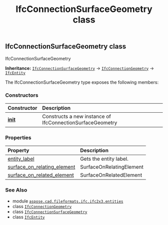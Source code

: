 ﻿---
title: IfcConnectionSurfaceGeometry class
second_title: Aspose.CAD for Python via .NET API References
description: 
type: docs
weight: 1060
url: /aspose.cad.fileformats.ifc.ifc2x3.entities/ifcconnectionsurfacegeometry/
is_root: false
---

## IfcConnectionSurfaceGeometry class

IfcConnectionSurfaceGeometry



**Inheritance:** [`IfcConnectionSurfaceGeometry`](/cad/python-net/aspose.cad.fileformats.ifc.ifc2x3.entities/ifcconnectionsurfacegeometry) → 
[`IfcConnectionGeometry`](/cad/python-net/aspose.cad.fileformats.ifc.ifc2x3.entities/ifcconnectiongeometry) → 
[`IfcEntity`](/cad/python-net/aspose.cad.fileformats.ifc/ifcentity)



The IfcConnectionSurfaceGeometry type exposes the following members:

### Constructors
| Constructor | Description |
| :- | :- |
| [__init__](/cad/python-net/aspose.cad.fileformats.ifc.ifc2x3.entities/ifcconnectionsurfacegeometry/__init__/#) | Constructs a new instance of IfcConnectionSurfaceGeometry |


### Properties
| Property | Description |
| :- | :- |
| [entity_label](/cad/python-net/aspose.cad.fileformats.ifc.ifc2x3.entities/ifcconnectionsurfacegeometry/entity_label) | Gets the entity label. |
| [surface_on_relating_element](/cad/python-net/aspose.cad.fileformats.ifc.ifc2x3.entities/ifcconnectionsurfacegeometry/surface_on_relating_element) | SurfaceOnRelatingElement |
| [surface_on_related_element](/cad/python-net/aspose.cad.fileformats.ifc.ifc2x3.entities/ifcconnectionsurfacegeometry/surface_on_related_element) | SurfaceOnRelatedElement |



### See Also
* module [`aspose.cad.fileformats.ifc.ifc2x3.entities`](..)
* class [`IfcConnectionGeometry`](/cad/python-net/aspose.cad.fileformats.ifc.ifc2x3.entities/ifcconnectiongeometry)
* class [`IfcConnectionSurfaceGeometry`](/cad/python-net/aspose.cad.fileformats.ifc.ifc2x3.entities/ifcconnectionsurfacegeometry)
* class [`IfcEntity`](/cad/python-net/aspose.cad.fileformats.ifc/ifcentity)

